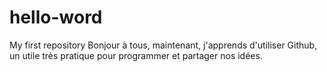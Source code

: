 # hello-word
My first repository
Bonjour à tous, maintenant, j'apprends d'utiliser Github, un utile très pratique pour programmer et partager nos idées.  
